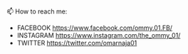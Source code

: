 📫 How to reach me:
- FACEBOOK https://www.facebook.com/ommy.01.FB/
- INSTAGRAM https://www.instagram.com/the_ommy_01/
- TWITTER  https://twitter.com/omarnaja01
